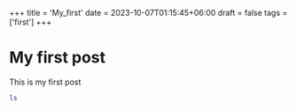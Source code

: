 +++
title = 'My_first'
date = 2023-10-07T01:15:45+06:00
draft = false
tags = ['first']
+++

# My first post

This is my first post

```bash
ls
```
